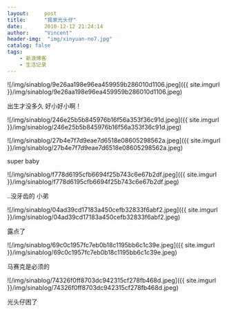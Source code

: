 ```yaml
---
layout:     post
title:      "我家光头仔"
date:       2010-12-12 21:24:14
author:     "Vincent"
header-img:  "img/xinyuan-no7.jpg"
catalog: false
tags:
    - 新浪博客
    - 生活记录
---
```



 
![/img/sinablog/9e26aa198e96ea459959b286010d1106.jpeg]({{ site.imgurl }}/img/sinablog/9e26aa198e96ea459959b286010d1106.jpeg)

出生才没多久 好小好小啊！


 
![/img/sinablog/246e25b5b845976b16f56a353f36c91d.jpeg]({{ site.imgurl }}/img/sinablog/246e25b5b845976b16f56a353f36c91d.jpeg)




 
![/img/sinablog/27b4e7f7d9eae7d6518e08605298562a.jpeg]({{ site.imgurl }}/img/sinablog/27b4e7f7d9eae7d6518e08605298562a.jpeg)

super baby


 
![/img/sinablog/f778d6195cfb6694f25b743c6e67b2df.jpeg]({{ site.imgurl }}/img/sinablog/f778d6195cfb6694f25b743c6e67b2df.jpeg)



..没牙齿的 小弟




 
![/img/sinablog/04ad39cd17183a450cefb32833f6abf2.jpeg]({{ site.imgurl }}/img/sinablog/04ad39cd17183a450cefb32833f6abf2.jpeg)



露点了


 
![/img/sinablog/69c0c1957fc7eb0b18c1195bb6c1c39e.jpeg]({{ site.imgurl }}/img/sinablog/69c0c1957fc7eb0b18c1195bb6c1c39e.jpeg)



马赛克是必须的




 
![/img/sinablog/74326f0ff8703dc942315cf278fb468d.jpeg]({{ site.imgurl }}/img/sinablog/74326f0ff8703dc942315cf278fb468d.jpeg)



光头仔困了













